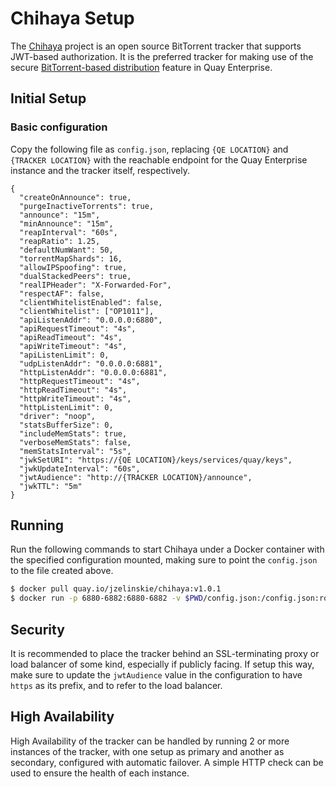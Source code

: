 # Chihaya Setup

The <a href="https://github.com/chihaya/chihaya">Chihaya</a> project is an open source BitTorrent tracker that supports JWT-based authorization. It is the preferred tracker for making use of the secure [BitTorrent-based distribution](bittorrent.md) feature in Quay Enterprise.

## Initial Setup

### Basic configuration

Copy the following file as `config.json`, replacing `{QE LOCATION}` and `{TRACKER LOCATION}` with
the reachable endpoint for the Quay Enterprise instance and the tracker itself, respectively.

```
{
  "createOnAnnounce": true,
  "purgeInactiveTorrents": true,
  "announce": "15m",
  "minAnnounce": "15m",
  "reapInterval": "60s",
  "reapRatio": 1.25,
  "defaultNumWant": 50,
  "torrentMapShards": 16,
  "allowIPSpoofing": true,
  "dualStackedPeers": true,
  "realIPHeader": "X-Forwarded-For",
  "respectAF": false,
  "clientWhitelistEnabled": false,
  "clientWhitelist": ["OP1011"],
  "apiListenAddr": "0.0.0.0:6880",
  "apiRequestTimeout": "4s",
  "apiReadTimeout": "4s",
  "apiWriteTimeout": "4s",
  "apiListenLimit": 0,
  "udpListenAddr": "0.0.0.0:6881",
  "httpListenAddr": "0.0.0.0:6881",
  "httpRequestTimeout": "4s",
  "httpReadTimeout": "4s",
  "httpWriteTimeout": "4s",
  "httpListenLimit": 0,
  "driver": "noop",
  "statsBufferSize": 0,
  "includeMemStats": true,
  "verboseMemStats": false,
  "memStatsInterval": "5s",
  "jwkSetURI": "https://{QE LOCATION}/keys/services/quay/keys",
  "jwkUpdateInterval": "60s",
  "jwtAudience": "http://{TRACKER LOCATION}/announce",
  "jwkTTL": "5m"
}
```


## Running

Run the following commands to start Chihaya under a Docker container with the specified configuration mounted, making sure to point the `config.json` to the file created above.

```sh
$ docker pull quay.io/jzelinskie/chihaya:v1.0.1
$ docker run -p 6880-6882:6880-6882 -v $PWD/config.json:/config.json:ro quay.io/jzelinskie/chihaya:v1.0.1 -v=5
```

## Security

It is recommended to place the tracker behind an SSL-terminating proxy or load balancer of some kind, especially if publicly facing. If setup this way, make sure to update the `jwtAudience` value in the configuration to have `https` as its prefix, and to refer to the load balancer.

## High Availability

High Availability of the tracker can be handled by running 2 or more instances of the tracker, with one setup as primary and another as secondary, configured with automatic failover. A simple HTTP check can be used to ensure the health of each instance.

